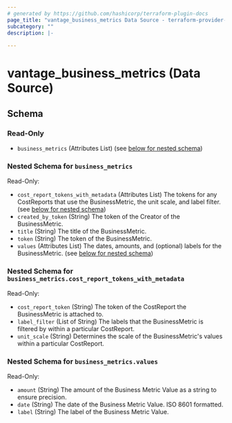 ```yaml
---
# generated by https://github.com/hashicorp/terraform-plugin-docs
page_title: "vantage_business_metrics Data Source - terraform-provider-vantage"
subcategory: ""
description: |-
  
---
```


# vantage_business_metrics (Data Source)





<!-- schema generated by tfplugindocs -->
## Schema

### Read-Only

- `business_metrics` (Attributes List) (see [below for nested schema](#nestedatt--business_metrics))

<a id="nestedatt--business_metrics"></a>
### Nested Schema for `business_metrics`

Read-Only:

- `cost_report_tokens_with_metadata` (Attributes List) The tokens for any CostReports that use the BusinessMetric, the unit scale, and label filter. (see [below for nested schema](#nestedatt--business_metrics--cost_report_tokens_with_metadata))
- `created_by_token` (String) The token of the Creator of the BusinessMetric.
- `title` (String) The title of the BusinessMetric.
- `token` (String) The token of the BusinessMetric.
- `values` (Attributes List) The dates, amounts, and (optional) labels for the BusinessMetric. (see [below for nested schema](#nestedatt--business_metrics--values))

<a id="nestedatt--business_metrics--cost_report_tokens_with_metadata"></a>
### Nested Schema for `business_metrics.cost_report_tokens_with_metadata`

Read-Only:

- `cost_report_token` (String) The token of the CostReport the BusinessMetric is attached to.
- `label_filter` (List of String) The labels that the BusinessMetric is filtered by within a particular CostReport.
- `unit_scale` (String) Determines the scale of the BusinessMetric's values within a particular CostReport.


<a id="nestedatt--business_metrics--values"></a>
### Nested Schema for `business_metrics.values`

Read-Only:

- `amount` (String) The amount of the Business Metric Value as a string to ensure precision.
- `date` (String) The date of the Business Metric Value. ISO 8601 formatted.
- `label` (String) The label of the Business Metric Value.


